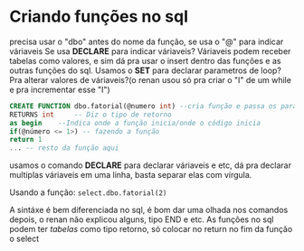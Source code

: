 # Criando funções no sql

precisa usar o "dbo" antes do nome da função, se usa o "@" para indicar váriaveis
Se usa **DECLARE** para indicar váriaveis?
Váriaveis podem receber tabelas como valores, e sim dá pra  usar o insert dentro das funções e as outras funções do sql.
Usamos o **SET** para declarar parametros de loop? Pra alterar valores de váriaveis?(o renan usou só pra criar o "I" de um while e pra incrementar esse "I")

```sql
CREATE FUNCTION dbo.fatorial(@numero int) --cria função e passa os parâmetros
RETURNS int     -- Diz o tipo de retorno
as begin    --Indica onde a função inicia/onde o código inicia
if(@número <= 1>) -- fazendo a função
return 1
... -- resto da função aqui
```

usamos o comando **DECLARE** para declarar váriaveis e etc, dá pra declarar multiplas váriaveis em uma linha, basta separar elas com vírgula.

Usando a função: ``select.dbo.fatorial(2)``

A sintáxe é bem diferenciada no sql, é bom dar uma olhada nos comandos depois, o renan não explicou alguns, tipo END e etc.
As funções no sql podem ter _tabelas_ como tipo retorno, só colocar no return no fim da função o select 